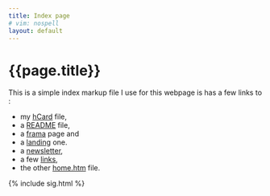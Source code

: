 ```yaml
---
title: Index page
# vim: nospell
layout: default
---
```


<meta http-equiv="refresh" content="5;URL=home.htm"/>

# {{page.title}} 

This is a simple index markup file I use for this webpage
is has a few links to :

-  my [hCard](http://ipns.co/ipns/QmeZroR1EA7YUy137y4Egxj6CGTC9FiZPnDpAVpNBsRakv/hCard.htm) file,
-  a [README](README.html) file,
-  a [frama](frama.htm) page and
-  a [landing](landing.htm) one.
-  a [newsletter](newsletter.htm),
-  a few [links](links.html),
-  the other [home.htm](home.htm) file.

{% include sig.html %}
